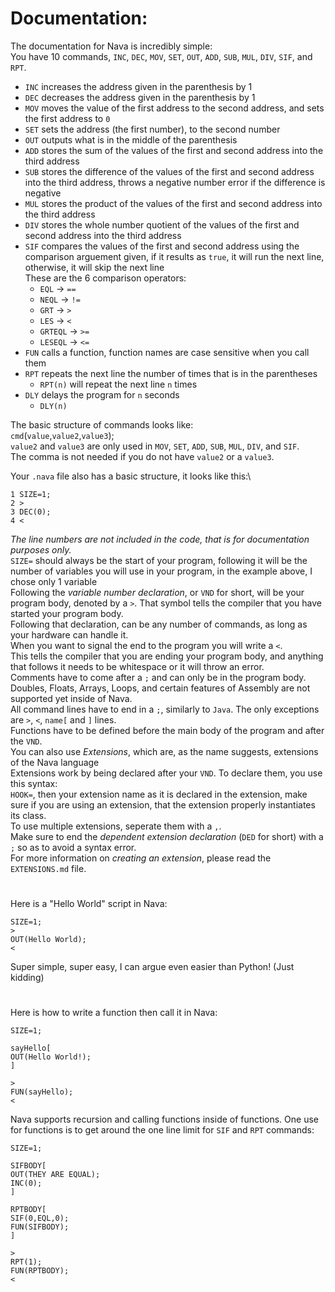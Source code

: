 # Documentation:

The documentation for Nava is incredibly simple:\
    You have 10 commands, `INC`, `DEC`, `MOV`, `SET`, `OUT`, `ADD`, `SUB`, `MUL`, `DIV`, `SIF`, and `RPT`.
- `INC` increases the address given in the parenthesis by 1
- `DEC` decreases the address given in the parenthesis by 1
- `MOV` moves the value of the first address to the second address, and sets the first address to `0`
- `SET` sets the address (the first number), to the second number
- `OUT` outputs what is in the middle of the parenthesis
- `ADD` stores the sum of the values of the first and second address into the third address
- `SUB` stores the difference of the values of the first and second address into the third address, throws a negative number error if the difference is negative
- `MUL` stores the product of the values of the first and second address into the third address
- `DIV` stores the whole number quotient of the values of the first and second address into the third address
- `SIF` compares the values of the first and second address using the comparison arguement given, if it results as `true`, it will run the next line, otherwise, it will skip the next line\
    These are the 6 comparison operators:
    - `EQL` -> `==`
    - `NEQL` -> `!=`
    - `GRT` -> `>`
    - `LES` -> `<`
    - `GRTEQL` -> `>=`
    - `LESEQL` -> `<=`
- `FUN` calls a function, function names are case sensitive when you call them
- `RPT` repeats the next line the number of times that is in the parentheses
    - `RPT(n)` will repeat the next line `n` times
- `DLY` delays the program for `n` seconds
    - `DLY(n)`

The basic structure of commands looks like:\
`cmd`(`value`,`value2`,`value3`);\
`value2` and `value3` are only used in `MOV`, `SET`, `ADD`, `SUB`, `MUL`, `DIV`, and `SIF`.\
The comma is not needed if you do not have `value2` or a `value3`.

Your `.nava` file also has a basic structure, it looks like this:\
```
1 SIZE=1;
2 >
3 DEC(0);
4 <
```
*The line numbers are not included in the code, that is for documentation purposes only.* \
`SIZE=` should always be the start of your program, following it will be the number of variables you will use in your program, in the example above, I chose only 1 variable\
Following the *variable number declaration*, or `VND` for short, will be your program body, denoted by a `>`. That symbol tells the compiler that you have started your program body.\
Following that declaration, can be any number of commands, as long as your hardware can handle it.\
When you want to signal the end to the program you will write a `<`.\
This tells the compiler that you are ending your program body, and anything that follows it needs to be whitespace or it will throw an error.\
Comments have to come after a `;` and can only be in the program body.\
Doubles, Floats, Arrays, Loops, and certain features of Assembly are not supported yet inside of Nava.\
All command lines have to end in a `;`, similarly to `Java`. The only exceptions are `>`, `<`, `name[` and `]` lines.\
Functions have to be defined before the main body of the program and after the `VND`.\
You can also use *Extensions*, which are, as the name suggests, extensions of the Nava language\
Extensions work by being declared after your `VND`. To declare them, you use this syntax:\
`HOOK=`, then your extension name as it is declared in the extension, make sure if you are using an extension, that the extension properly instantiates its class.\
To use multiple extensions, seperate them with a `,`.\
Make sure to end the *dependent extension declaration* (`DED` for short) with a `;` so as to avoid a syntax error.\
For more information on *creating an extension*, please read the `EXTENSIONS.md` file.

# 
Here is a "Hello World" script in Nava:
```
SIZE=1;
>
OUT(Hello World);
<
```
Super simple, super easy, I can argue even easier than Python! (Just kidding)

#
Here is how to write a function then call it in Nava:
```
SIZE=1;

sayHello[
OUT(Hello World!);
]

>
FUN(sayHello);
<
```
Nava supports recursion and calling functions inside of functions.
One use for functions is to get around the one line limit for `SIF` and `RPT` commands:
```
SIZE=1;

SIFBODY[
OUT(THEY ARE EQUAL);
INC(0);
]

RPTBODY[
SIF(0,EQL,0);
FUN(SIFBODY);
]

>
RPT(1);
FUN(RPTBODY);
<
```
